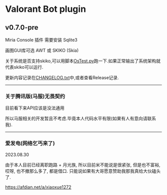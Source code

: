 <h1>Valorant Bot plugin</h1>

## v0.7.0-pre

Miria Console 插件
需要安装 Sqlite3

画图GUI库可选 AWT 或 SKIKO (Skia)

关于系统是否支持skiko,可以用脚本[OsTest.py](OsTest.py)跑一下.如果正常输出了系统架构就代表skiko可以运行.

更新内容记录在[CHANGELOG.txt](CHANGELOG.txt)中,或者查看Release记录.

****

### 关于腾讯版(马服)无畏契约

目前看下来API应该是没法通用

所以马服相关的开发暂且不考虑.毕竟本人代码水平有限(如果有人有意向请联系我).

****
### **爱发电(网络乞丐来了)**
2023.08.30

由于本人目前已经离职跑路 + 月光族, 所以目前米不能说是很紧张, 但是也不富裕, 哎呀, 也不撤那么多了, 都是借口. 只能说如果有大哥愿意赞助我那我真给大伙磕头了.

https://afdian.net/a/xiaoxue1272

